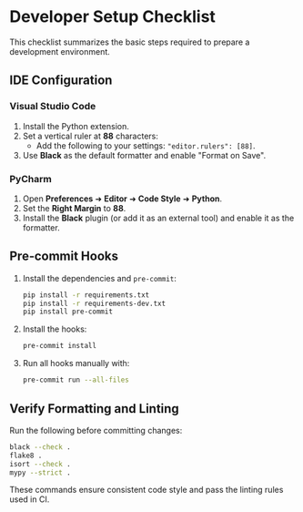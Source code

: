# Developer Setup Checklist

This checklist summarizes the basic steps required to prepare a development environment.

## IDE Configuration

### Visual Studio Code
1. Install the Python extension.
2. Set a vertical ruler at **88** characters:
   - Add the following to your settings: `"editor.rulers": [88]`.
3. Use **Black** as the default formatter and enable "Format on Save".

### PyCharm
1. Open **Preferences** ➜ **Editor** ➜ **Code Style** ➜ **Python**.
2. Set the **Right Margin** to **88**.
3. Install the **Black** plugin (or add it as an external tool) and enable it as the formatter.

## Pre‑commit Hooks
1. Install the dependencies and `pre-commit`:
   ```bash
   pip install -r requirements.txt
   pip install -r requirements-dev.txt
   pip install pre-commit
   ```
2. Install the hooks:
   ```bash
   pre-commit install
   ```
3. Run all hooks manually with:
   ```bash
   pre-commit run --all-files
   ```

## Verify Formatting and Linting
Run the following before committing changes:
```bash
black --check .
flake8 .
isort --check .
mypy --strict .
```
These commands ensure consistent code style and pass the linting rules used in CI.
